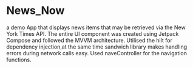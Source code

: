 # News_Now
a demo App that displays news items that may be retrieved via the New York Times API.
The entire UI component was created using Jetpack Compose and followed the MVVM architecture.
Utilised the hilt for dependency injection,at the same time sandwich library makes handling errors during network calls easy. 
Used naveController for the navigation functions.

